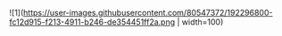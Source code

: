 ![1](https://user-images.githubusercontent.com/80547372/192296800-fc12d915-f213-4911-b246-de354451ff2a.png | width=100)
